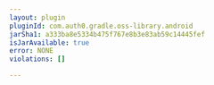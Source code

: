 ```yaml
---
layout: plugin
pluginId: com.auth0.gradle.oss-library.android
jarSha1: a333ba8e5334b475f767e8b3e83ab59c14445fef
isJarAvailable: true
error: NONE
violations: []

---
```


